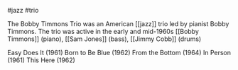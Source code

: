 #jazz #trio

The Bobby Timmons Trio was an American [[jazz]] trio led by pianist Bobby Timmons. The trio was active in the early and mid-1960s
[[Bobby Timmons]] (piano), [[Sam Jones]] (bass), [[Jimmy Cobb]] (drums)

Easy Does It (1961)
Born to Be Blue (1962)
From the Bottom (1964)
In Person (1961)
This Here (1962)